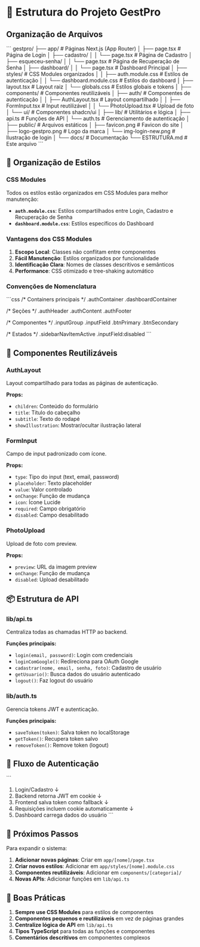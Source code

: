 # 📁 Estrutura do Projeto GestPro

## Organização de Arquivos

\`\`\`
gestpro/
├── app/                          # Páginas Next.js (App Router)
│   ├── page.tsx                  # Página de Login
│   ├── cadastro/
│   │   └── page.tsx              # Página de Cadastro
│   ├── esqueceu-senha/
│   │   └── page.tsx              # Página de Recuperação de Senha
│   ├── dashboard/
│   │   └── page.tsx              # Dashboard Principal
│   ├── styles/                   # CSS Modules organizados
│   │   ├── auth.module.css       # Estilos de autenticação
│   │   └── dashboard.module.css  # Estilos do dashboard
│   ├── layout.tsx                # Layout raiz
│   └── globals.css               # Estilos globais e tokens
│
├── components/                   # Componentes reutilizáveis
│   ├── auth/                     # Componentes de autenticação
│   │   ├── AuthLayout.tsx        # Layout compartilhado
│   │   ├── FormInput.tsx         # Input reutilizável
│   │   └── PhotoUpload.tsx       # Upload de foto
│   └── ui/                       # Componentes shadcn/ui
│
├── lib/                          # Utilitários e lógica
│   ├── api.ts                    # Funções de API
│   └── auth.ts                   # Gerenciamento de autenticação
│
├── public/                       # Arquivos estáticos
│   ├── favicon.png               # Favicon do site
│   ├── logo-gestpro.png          # Logo da marca
│   └── img-login-new.png         # Ilustração de login
│
└── docs/                         # Documentação
    └── ESTRUTURA.md              # Este arquivo
\`\`\`

## 🎨 Organização de Estilos

### CSS Modules

Todos os estilos estão organizados em CSS Modules para melhor manutenção:

- **`auth.module.css`**: Estilos compartilhados entre Login, Cadastro e Recuperação de Senha
- **`dashboard.module.css`**: Estilos específicos do Dashboard

### Vantagens dos CSS Modules

1. **Escopo Local**: Classes não conflitam entre componentes
2. **Fácil Manutenção**: Estilos organizados por funcionalidade
3. **Identificação Clara**: Nomes de classes descritivos e semânticos
4. **Performance**: CSS otimizado e tree-shaking automático

### Convenções de Nomenclatura

\`\`\`css
/* Containers principais */
.authContainer
.dashboardContainer

/* Seções */
.authHeader
.authContent
.authFooter

/* Componentes */
.inputGroup
.inputField
.btnPrimary
.btnSecondary

/* Estados */
.sidebarNavItemActive
.inputField:disabled
\`\`\`

## 🧩 Componentes Reutilizáveis

### AuthLayout
Layout compartilhado para todas as páginas de autenticação.

**Props:**
- `children`: Conteúdo do formulário
- `title`: Título do cabeçalho
- `subtitle`: Texto do rodapé
- `showIllustration`: Mostrar/ocultar ilustração lateral

### FormInput
Campo de input padronizado com ícone.

**Props:**
- `type`: Tipo do input (text, email, password)
- `placeholder`: Texto placeholder
- `value`: Valor controlado
- `onChange`: Função de mudança
- `icon`: Ícone Lucide
- `required`: Campo obrigatório
- `disabled`: Campo desabilitado

### PhotoUpload
Upload de foto com preview.

**Props:**
- `preview`: URL da imagem preview
- `onChange`: Função de mudança
- `disabled`: Upload desabilitado

## 📦 Estrutura de API

### lib/api.ts
Centraliza todas as chamadas HTTP ao backend.

**Funções principais:**
- `login(email, password)`: Login com credenciais
- `loginComGoogle()`: Redireciona para OAuth Google
- `cadastrar(nome, email, senha, foto)`: Cadastro de usuário
- `getUsuario()`: Busca dados do usuário autenticado
- `logout()`: Faz logout do usuário

### lib/auth.ts
Gerencia tokens JWT e autenticação.

**Funções principais:**
- `saveToken(token)`: Salva token no localStorage
- `getToken()`: Recupera token salvo
- `removeToken()`: Remove token (logout)

## 🔄 Fluxo de Autenticação

\`\`\`
1. Login/Cadastro
   ↓
2. Backend retorna JWT em cookie
   ↓
3. Frontend salva token como fallback
   ↓
4. Requisições incluem cookie automaticamente
   ↓
5. Dashboard carrega dados do usuário
\`\`\`

## 🎯 Próximos Passos

Para expandir o sistema:

1. **Adicionar novas páginas**: Criar em `app/[nome]/page.tsx`
2. **Criar novos estilos**: Adicionar em `app/styles/[nome].module.css`
3. **Componentes reutilizáveis**: Adicionar em `components/[categoria]/`
4. **Novas APIs**: Adicionar funções em `lib/api.ts`

## 📝 Boas Práticas

1. **Sempre use CSS Modules** para estilos de componentes
2. **Componentes pequenos e reutilizáveis** em vez de páginas grandes
3. **Centralize lógica de API** em `lib/api.ts`
4. **Tipos TypeScript** para todas as funções e componentes
5. **Comentários descritivos** em componentes complexos
